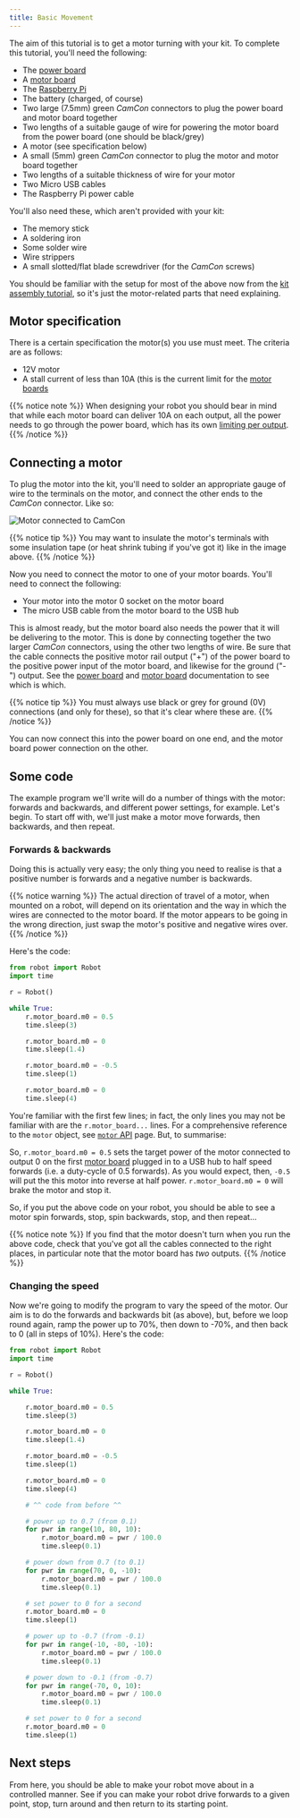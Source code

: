 ```yaml
---
title: Basic Movement
---
```


The aim of this tutorial is to get a motor turning with your kit. To complete this tutorial, you'll need the following:

* The [power board](/kit/power-board)
* A [motor board](/kit/motor-board)
* The [Raspberry Pi](/kit/pi)
* The battery (charged, of course)
* Two large (7.5mm) green _CamCon_ connectors to plug the power board and motor board together
* Two lengths of a suitable gauge of wire for powering the motor board from the power board (one should be black/grey)
* A motor (see specification below)
* A small (5mm) green _CamCon_ connector to plug the motor and motor board together
* Two lengths of a suitable thickness of wire for your motor
* Two Micro USB cables
* The Raspberry Pi power cable

You'll also need these, which aren't provided with your kit:

* The memory stick
* A soldering iron
* Some solder wire
* Wire strippers
* A small slotted/flat blade screwdriver (for the _CamCon_ screws)

You should be familiar with the setup for most of the above now from the [kit assembly tutorial](/tutorials/kit-assembly/), so it's just the motor-related parts that need explaining.

## Motor specification
There is a certain specification the motor(s) you use must meet. The criteria are as follows:

* 12V motor
* A stall current of less than 10A (this is the current limit for the [motor boards](/kit/motor_board)

{{% notice note %}}
When designing your robot you should bear in mind that while each motor board can deliver 10A on each output, all the power needs to go through the power board, which has its own [limiting per output](/kit/power-board/#specification).
{{% /notice %}}

## Connecting a motor
To plug the motor into the kit, you'll need to solder an appropriate gauge of wire to the terminals on the motor, and connect the other ends to the _CamCon_ connector. Like so:

![Motor connected to CamCon](/img/assembly/motor_and_camcon.png)

{{% notice tip %}}
You may want to insulate the motor's terminals with some insulation tape (or heat shrink tubing if you've got it) like in the image above.
{{% /notice %}}

Now you need to connect the motor to one of your motor boards. You'll need to connect the following:

* Your motor into the motor 0 socket on the motor board
* The micro USB cable from the motor board to the USB hub

This is almost ready, but the motor board also needs the power that it will be delivering to the motor. This is done by connecting together the two larger _CamCon_ connectors, using the other two lengths of wire. Be sure that the cable connects the positive motor rail output ("+") of the power board to the positive power input of the motor board, and likewise for the ground ("-") output. See the [power board](/kit/power_board) and [motor board](/kit/motor_board) documentation to see which is which.

{{% notice tip %}}
You must always use black or grey for ground (0V) connections (and only for these), so that it's clear where these are.
{{% /notice %}}

You can now connect this into the power board on one end, and the motor board power connection on the other.

## Some code

The example program we'll write will do a number of things with the motor: forwards and backwards, and different power settings, for example. Let's begin. To start off with, we'll just make a motor move forwards, then backwards, and then repeat.

### Forwards & backwards

Doing this is actually very easy; the only thing you need to realise is that a positive number is forwards and a negative number is backwards.

{{% notice warning %}}
The actual direction of travel of a motor, when mounted on a robot, will depend on its orientation and the way in which the wires are connected to the motor board. If the motor appears to be going in the wrong direction, just swap the motor's positive and negative wires over.
{{% /notice %}}

Here's the code:

```python
from robot import Robot
import time

r = Robot()

while True:
    r.motor_board.m0 = 0.5
    time.sleep(3)

    r.motor_board.m0 = 0
    time.sleep(1.4)

    r.motor_board.m0 = -0.5
    time.sleep(1)

    r.motor_board.m0 = 0
    time.sleep(4)
```

You're familiar with the first few lines; in fact, the only lines you may not be familiar with are the `r.motor_board...` lines. For a comprehensive reference to the `motor` object, see [`motor` API](/api/motor-board) page.
But, to summarise:

So, `r.motor_board.m0 = 0.5` sets the target power of the motor connected to output 0 on the first [motor board](/kit/motor_board) plugged in to a USB hub to half speed forwards (i.e. a duty-cycle of 0.5 forwards). As you would expect, then, `-0.5` will put the this motor into reverse at half power.
`r.motor_board.m0 = 0` will brake the motor and stop it.

So, if you put the above code on your robot, you should be able to see a motor spin forwards, stop, spin backwards, stop, and then repeat...

{{% notice note %}}
If you find that the motor doesn't turn when you run the above code, check that you've got all the cables connected to the right places, in particular note that the motor board has _two_ outputs.
{{% /notice %}}

### Changing the speed

Now we're going to modify the program to vary the speed of the motor. Our aim is to do the forwards and backwards bit (as above), but, before we loop round again, ramp the power up to 70%, then down to -70%, and then back to 0 (all in steps of 10%). Here's the code:

```python
from robot import Robot
import time

r = Robot()

while True:

    r.motor_board.m0 = 0.5
    time.sleep(3)

    r.motor_board.m0 = 0
    time.sleep(1.4)

    r.motor_board.m0 = -0.5
    time.sleep(1)

    r.motor_board.m0 = 0
    time.sleep(4)

    # ^^ code from before ^^

    # power up to 0.7 (from 0.1)
    for pwr in range(10, 80, 10):
        r.motor_board.m0 = pwr / 100.0
        time.sleep(0.1)

    # power down from 0.7 (to 0.1)
    for pwr in range(70, 0, -10):
        r.motor_board.m0 = pwr / 100.0
        time.sleep(0.1)

    # set power to 0 for a second
    r.motor_board.m0 = 0
    time.sleep(1)

    # power up to -0.7 (from -0.1)
    for pwr in range(-10, -80, -10):
        r.motor_board.m0 = pwr / 100.0
        time.sleep(0.1)

    # power down to -0.1 (from -0.7)
    for pwr in range(-70, 0, 10):
        r.motor_board.m0 = pwr / 100.0
        time.sleep(0.1)

    # set power to 0 for a second
    r.motor_board.m0 = 0
    time.sleep(1)
```

## Next steps

From here, you should be able to make your robot move about in a controlled manner. See if you can make your robot drive forwards to a given point, stop, turn around and then return to its starting point.
